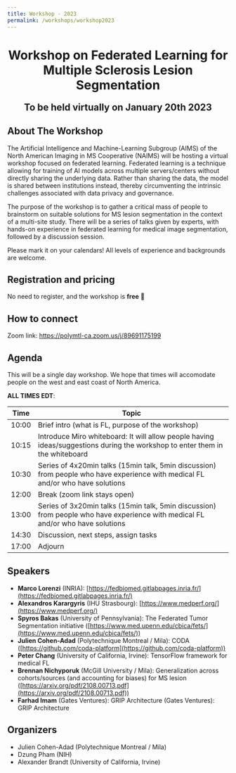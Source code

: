 ```yaml
---
title: Workshop - 2023
permalink: /workshops/workshop2023
---
```


<h1 align="center">Workshop on Federated Learning for <br/> Multiple Sclerosis Lesion Segmentation</h1>

<p align="center" style="font-size:150%"><strong>To be held virtually on January 20th 2023</strong></p>

## About The Workshop

The Artificial Intelligence and Machine-Learning Subgroup (AIMS) of the North American Imaging in MS Cooperative (NAIMS) will be hosting a virtual workshop focused on federated learning. Federated learning is a technique allowing for training of AI models across multiple servers/centers without directly sharing the underlying data. Rather than sharing the data, the model is shared between institutions instead, thereby circumventing the intrinsic challenges associated with data privacy and governance.

The purpose of the workshop is to gather a critical mass of people to brainstorm on suitable solutions for MS lesion segmentation in the context of a multi-site study. There will be a series of talks given by experts, with hands-on experience in federated learning for medical image segmentation, followed by a discussion session. 

Please mark it on your calendars! All levels of experience and backgrounds are welcome.

## Registration and pricing

No need to register, and the workshop is **free** 🙂

## How to connect

Zoom link: https://polymtl-ca.zoom.us/j/89691175199

## Agenda

This will be a single day workshop. We hope that times will accomodate people on the west and east coast of North America.

**ALL TIMES EDT**:

| Time | Topic |
|---|---|
| 10:00 | Brief intro (what is FL, purpose of the workshop) |
| 10:15 | Introduce Miro whiteboard: It will allow people having ideas/suggestions during the workshop to enter them in the whiteboard |
| 10:30 | Series of 4x20min talks (15min talk, 5min discussion) from people who have experience with medical FL and/or who have solutions |
| 12:00 | Break (zoom link stays open) |
| 13:00 | Series of 3x20min talks (15min talk, 5min discussion) from people who have experience with medical FL and/or who have solutions |
| 14:30 | Discussion, next steps, assign tasks |
| 17:00 | Adjourn |

## Speakers

- **Marco Lorenzi** (INRIA): [https://fedbiomed.gitlabpages.inria.fr/](https://fedbiomed.gitlabpages.inria.fr/)
- **Alexandros Karargyris** (IHU Strasbourg): [https://www.medperf.org/](https://www.medperf.org/)
- **Spyros Bakas** (University of Pennsylvania): The Federated Tumor Segmentation initiative ([https://www.med.upenn.edu/cbica/fets/](https://www.med.upenn.edu/cbica/fets/))
- **Julien Cohen-Adad** (Polytechnique Montreal / Mila): CODA ([https://github.com/coda-platform](https://github.com/coda-platform))
- **Peter Chang** (University of California, Irvine): TensorFlow framework for medical FL
- **Brennan Nichyporuk** (McGill University / Mila): Generalization across cohorts/sources (and accounting for biases) for MS lesion ([https://arxiv.org/pdf/2108.00713.pdf](https://arxiv.org/pdf/2108.00713.pdf))
- **Farhad Imam** (Gates Ventures): GRIP Architecture (Gates Ventures): GRIP Architecture

## Organizers

- Julien Cohen-Adad (Polytechnique Montreal / Mila)
- Dzung Pham (NIH)
- Alexander Brandt (University of California, Irvine)
